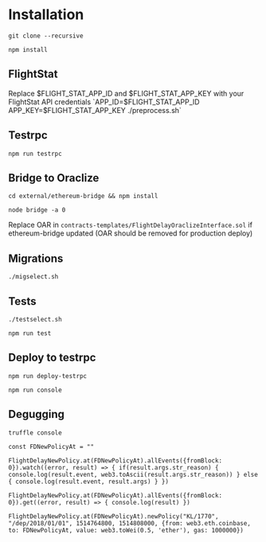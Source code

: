 # Installation

`git clone --recursive`

`npm install`

## FlightStat
Replace $FLIGHT_STAT_APP_ID and $FLIGHT_STAT_APP_KEY with your FlightStat API credentials
`APP_ID=$FLIGHT_STAT_APP_ID APP_KEY=$FLIGHT_STAT_APP_KEY ./preprocess.sh`

## Testrpc
`npm run testrpc`

## Bridge to Oraclize
`cd external/ethereum-bridge && npm install`

`node bridge -a 0`

Replace OAR in `contracts-templates/FlightDelayOraclizeInterface.sol` if ethereum-bridge updated (OAR should be removed for production deploy)

## Migrations
`./migselect.sh`

## Tests
`./testselect.sh`

`npm run test`

## Deploy to testrpc
`npm run deploy-testrpc`

`npm run console`

## Degugging

`truffle console`

`const FDNewPolicyAt = ""`

`FlightDelayNewPolicy.at(FDNewPolicyAt).allEvents({fromBlock: 0}).watch((error, result) => { if(result.args.str_reason) { console.log(result.event, web3.toAscii(result.args.str_reason)) } else { console.log(result.event, result.args) } })`

`FlightDelayNewPolicy.at(FDNewPolicyAt).allEvents({fromBlock: 0}).get((error, result) => { console.log(result) })`

`FlightDelayNewPolicy.at(FDNewPolicyAt).newPolicy("KL/1770", "/dep/2018/01/01", 1514764800, 1514808000, {from: web3.eth.coinbase, to: FDNewPolicyAt, value: web3.toWei(0.5, 'ether'), gas: 1000000})`
